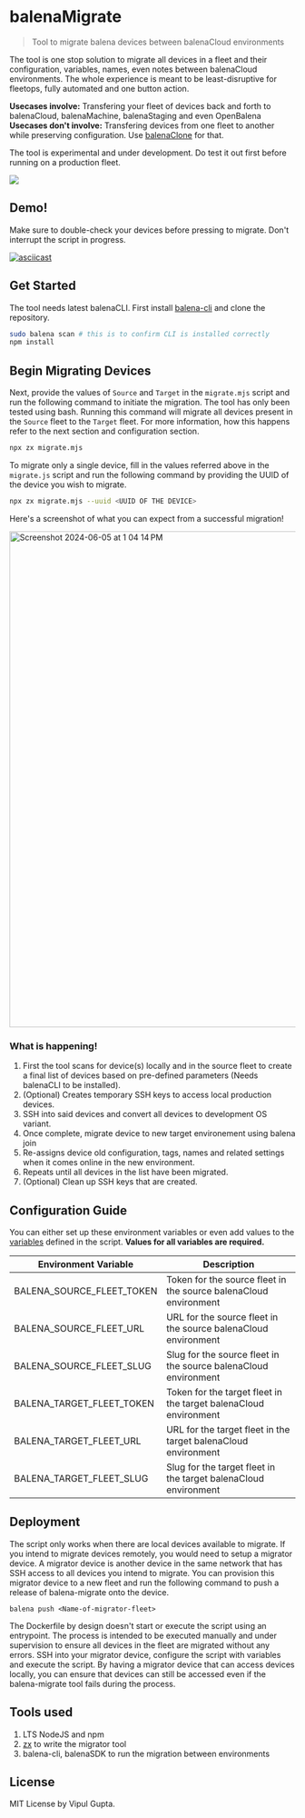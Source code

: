 # balenaMigrate

> Tool to migrate balena devices between balenaCloud environments

The tool is one stop solution to migrate all devices in a fleet and their configuration, variables, names, even notes between balenaCloud environments. The whole experience is meant to be least-disruptive for fleetops, fully automated and one button action. 

**Usecases involve:** Transfering your fleet of devices back and forth to balenaCloud, balenaMachine, balenaStaging and even OpenBalena 
**Usecases don't involve:** Transfering devices from one fleet to another while preserving configuration. Use [balenaClone](https://github.com/balena-io-experimental/balenaclone) for that.

The tool is experimental and under development. Do test it out first before running on a production fleet.

![](https://github.com/balena-io/docs/assets/22801822/47984791-43c0-4ca4-b2f9-e5b88c03a1c0)

## Demo!

Make sure to double-check your devices before pressing <enter> to migrate. Don't interrupt the script in progress. 

[![asciicast](https://asciinema.org/a/601026.svg)](https://asciinema.org/a/601026)

## Get Started 

The tool needs latest balenaCLI. First install [balena-cli](https://github.com/balena-io/balena-cli/blob/master/INSTALL.md) and clone the repository. 

```bash
sudo balena scan # this is to confirm CLI is installed correctly
npm install
```

## Begin Migrating Devices 

Next, provide the values of `Source` and `Target` in the `migrate.mjs` script and run the following command to initiate the migration. The tool has only been tested using bash. Running this command will migrate all devices present in the `Source` fleet to the `Target` fleet. For more information, how this happens refer to the next section and configuration section. 

```bash
npx zx migrate.mjs
```

To migrate only a single device, fill in the values referred above in the `migrate.js` script and run the following command by providing the UUID of the device you wish to migrate. 

```bash
npx zx migrate.mjs --uuid <UUID OF THE DEVICE>
```

Here's a screenshot of what you can expect from a successful migration!

<img width="873" alt="Screenshot 2024-06-05 at 1 04 14 PM" src="https://github.com/vipulgupta2048/balenamigrate/assets/22801822/1779d202-75c9-4c7d-aa7b-7e2c99ed26f8">


### What is happening!

1. First the tool scans for device(s) locally and in the source fleet to create a final list of devices based on pre-defined parameters (Needs balenaCLI to be installed). 
2. (Optional) Creates temporary SSH keys to access local production devices. 
3. SSH into said devices and convert all devices to development OS variant. 
4. Once complete, migrate device to new target environement using balena join 
5. Re-assigns device old configuration, tags, names and related settings when it comes online in the new environment.
6. Repeats until all devices in the list have been migrated.  
7. (Optional) Clean up SSH keys that are created.

## Configuration Guide

You can either set up these environment variables or even add values to the [variables](https://github.com/vipulgupta2048/balena-migrate/blob/632219ec887ff28fcf9c503a6f078996f0227d80/migrate.mjs#L12-L18) defined in the script. **Values for all variables are required.**

| Environment Variable      | Description                                                      |
| ------------------------- | ---------------------------------------------------------------- |
| BALENA_SOURCE_FLEET_TOKEN | Token for the source fleet in the source balenaCloud environment |
| BALENA_SOURCE_FLEET_URL   | URL for the source fleet in the source balenaCloud environment   |
| BALENA_SOURCE_FLEET_SLUG  | Slug for the source fleet in the source balenaCloud environment  |
| BALENA_TARGET_FLEET_TOKEN | Token for the target fleet in the target balenaCloud environment |
| BALENA_TARGET_FLEET_URL   | URL for the target fleet in the target balenaCloud environment   |
| BALENA_TARGET_FLEET_SLUG  | Slug for the target fleet in the target balenaCloud environment  |

## Deployment

The script only works when there are local devices available to migrate. If you intend to migrate devices remotely, you would need to setup a migrator device. A migrator device is another device in the same network that has SSH access to all devices you intend to migrate. You can provision this migrator device to a new fleet and run the following command to push a release of balena-migrate onto the device. 

```
balena push <Name-of-migrator-fleet>
```

The Dockerfile by design doesn't start or execute the script using an entrypoint. The process is intended to be executed manually and under supervision to ensure all devices in the fleet are migrated without any errors. SSH into your migrator device, configure the script with variables and execute the script. By having a migrator device that can access devices locally, you can ensure that devices can still be accessed even if the balena-migrate tool fails during the process. 

## Tools used

1. LTS NodeJS and npm 
2. [zx](https://github.com/google/zx) to write the migrator tool
3. balena-cli, balenaSDK to run the migration between environments 


## License

MIT License by Vipul Gupta.
